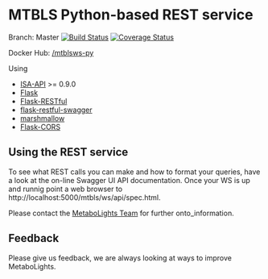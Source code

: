 MTBLS Python-based REST service
================


Branch: Master
[![Build Status](https://travis-ci.org/EBI-Metabolights/MtblsWS-Py.svg?branch=master)](https://travis-ci.org/EBI-Metabolights/MtblsWS-Py) [![Coverage Status](https://coveralls.io/repos/github/EBI-Metabolights/MtblsWS-Py/badge.svg?branch=master)](https://coveralls.io/github/EBI-Metabolights/MtblsWS-Py?branch=master)

Docker Hub: [/mtblsws-py](https://hub.docker.com/r/jrmacias/mtblsws-py/)

Using  
- [ISA-API](https://github.com/ISA-tools/isa-api) >= 0.9.0 
- [Flask](http://flask.pocoo.org/)
- [Flask-RESTful](https://flask-restful.readthedocs.io/)
- [flask-restful-swagger](https://github.com/rantav/flask-restful-swagger)
- [marshmallow](https://marshmallow.readthedocs.io/en/latest/index.html)
- [Flask-CORS](http://flask-cors.readthedocs.io/en/latest/api.html)



Using the REST service
--------------------------
To see what REST calls you can make and how to format your queries, have a look at the on-line Swagger UI API documentation. Once your WS is up and runnig point a web browser to http://localhost:5000/mtbls/ws/api/spec.html.

Please contact the [MetaboLights Team](http://www.ebi.ac.uk/metabolights/contact)  for further onto_information.


Feedback
------------
Please give us feedback, we are always looking at ways to improve MetaboLights.
